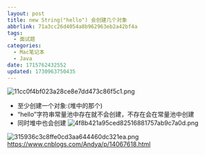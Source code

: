 ```yaml
---
layout: post
title: new String("hello") 会创建几个对象
abbrlink: 71a3cc26d4054a8b962963eb2a42bf4a
tags:
  - 面试题
categories:
  - Mac笔记本
  - Java
date: 1715762432552
updated: 1730963750435
---
```


![11cc0f4bf023a28ce8e7dd473c86f5c1.png](/resources/5713835591ce476dbcfb7a5d0d8a4f82.png)

- 至少创建一个对象:(堆中的那个)
- “hello”字符串常量池中存在就不会创建，不存在会在常量池中创建
- 同时堆中也会创建
  ![4f8b421a95ced82516881757ab9c7a0d.png](/resources/74b2d94ac23b436fabfcb4d1b9879e65.png)

![315936c3c8ffe0cd3aa644460dc321ea.png](/resources/ba46badb9ec44a3e98dc07474ed90ed1.png)
<https://www.cnblogs.com/Andya/p/14067618.html>
